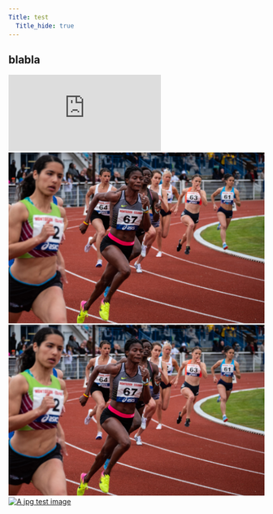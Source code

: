```yaml
---
Title: test
  Title_hide: true
---
```



blabla
--------------

<div class="embed-container">
    <iframe src="https://www.youtube.com/embed/gCwjLPBqpa0" frameborder="0" allowfullscreen></iframe>
</div>
<a href="assets/img/movement.png" target="_blank">
    <picture>
        <img src="assets/img/movement.png" alt="A png test image">
    </picture>
</a>

<a href="assets/img/movement.png" target="_blank">
    <picture>
        <img src="assets/img/movement.png?q=10" alt="A png test image">
    </picture>
</a>

<a href="image/movement.png?v&q=50" target="_blank">
    <picture>
        <img src="image/movement.jpg?q=50" alt="A jpg test image">
    </picture>
</a>